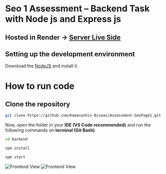 # Seo 1 Assessment – Backend Task with Node js and Express js

## Hosted in Render -> [Server Live Side](https://seo1-assessment.onrender.com/)

## Setting up the development environment

Download the [NodeJS](https://nodejs.org/en) and install it.

# How to run code

## Clone the repository

```sh
git clone https://github.com/Kamanashis-Biswas/Assessment-SeoPage1.git
```

Now, open the folder in your <b>IDE (VS Code recommended)</b> and run the following commands on <b>terminal (Git Bash)</b>

```bash
cd backend
```

```bash
npm install
```

```bash
npm start
```

![Frontend View](https://i.ibb.co/bg251fM/Untitled.jpg)
![Frontend View](https://i.ibb.co/5h15sRy/Screenshot-1.png)
